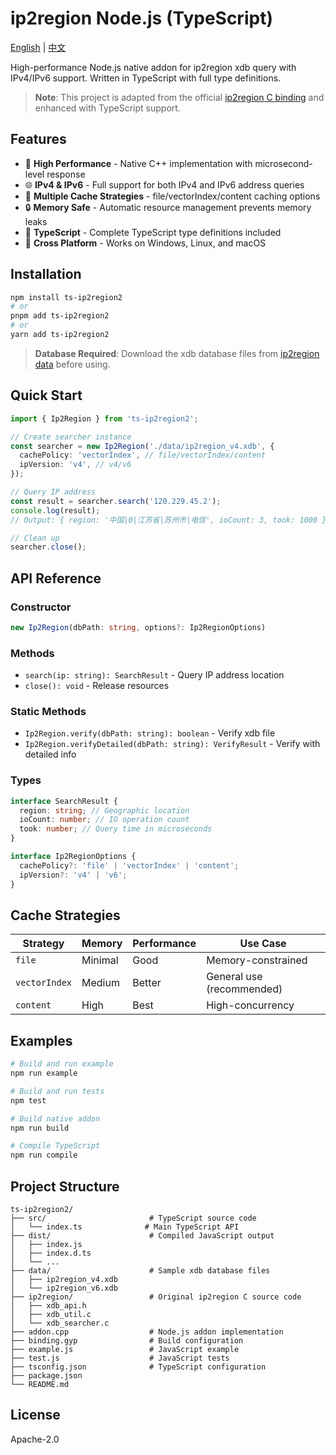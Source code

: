 # ip2region Node.js (TypeScript)

[English](README.md) | [中文](README_CN.md)

High-performance Node.js native addon for ip2region xdb query with IPv4/IPv6 support. Written in TypeScript with full type definitions.

> **Note**: This project is adapted from the official [ip2region C binding](https://github.com/lionsoul2014/ip2region/tree/master/binding/c) and enhanced with TypeScript support.

## Features

- 🚀 **High Performance** - Native C++ implementation with microsecond-level response
- 🌐 **IPv4 & IPv6** - Full support for both IPv4 and IPv6 address queries
- 💾 **Multiple Cache Strategies** - file/vectorIndex/content caching options
- 🔒 **Memory Safe** - Automatic resource management prevents memory leaks
- 📝 **TypeScript** - Complete TypeScript type definitions included
- 🔧 **Cross Platform** - Works on Windows, Linux, and macOS

## Installation

```bash
npm install ts-ip2region2
# or
pnpm add ts-ip2region2
# or
yarn add ts-ip2region2
```

> **Database Required**: Download the xdb database files from [ip2region data](https://github.com/lionsoul2014/ip2region/tree/master/data) before using.

## Quick Start

```typescript
import { Ip2Region } from 'ts-ip2region2';

// Create searcher instance
const searcher = new Ip2Region('./data/ip2region_v4.xdb', {
  cachePolicy: 'vectorIndex', // file/vectorIndex/content
  ipVersion: 'v4', // v4/v6
});

// Query IP address
const result = searcher.search('120.229.45.2');
console.log(result);
// Output: { region: '中国|0|江苏省|苏州市|电信', ioCount: 3, took: 1000 }

// Clean up
searcher.close();
```

## API Reference

### Constructor

```typescript
new Ip2Region(dbPath: string, options?: Ip2RegionOptions)
```

### Methods

- `search(ip: string): SearchResult` - Query IP address location
- `close(): void` - Release resources

### Static Methods

- `Ip2Region.verify(dbPath: string): boolean` - Verify xdb file
- `Ip2Region.verifyDetailed(dbPath: string): VerifyResult` - Verify with detailed info

### Types

```typescript
interface SearchResult {
  region: string; // Geographic location
  ioCount: number; // IO operation count
  took: number; // Query time in microseconds
}

interface Ip2RegionOptions {
  cachePolicy?: 'file' | 'vectorIndex' | 'content';
  ipVersion?: 'v4' | 'v6';
}
```

## Cache Strategies

| Strategy      | Memory  | Performance | Use Case                  |
| ------------- | ------- | ----------- | ------------------------- |
| `file`        | Minimal | Good        | Memory-constrained        |
| `vectorIndex` | Medium  | Better      | General use (recommended) |
| `content`     | High    | Best        | High-concurrency          |

## Examples

```bash
# Build and run example
npm run example

# Build and run tests
npm test

# Build native addon
npm run build

# Compile TypeScript
npm run compile
```

## Project Structure

```
ts-ip2region2/
├── src/                       # TypeScript source code
│   └── index.ts              # Main TypeScript API
├── dist/                      # Compiled JavaScript output
│   ├── index.js
│   ├── index.d.ts
│   └── ...
├── data/                      # Sample xdb database files
│   ├── ip2region_v4.xdb
│   └── ip2region_v6.xdb
├── ip2region/                 # Original ip2region C source code
│   ├── xdb_api.h
│   ├── xdb_util.c
│   └── xdb_searcher.c
├── addon.cpp                  # Node.js addon implementation
├── binding.gyp                # Build configuration
├── example.js                 # JavaScript example
├── test.js                    # JavaScript tests
├── tsconfig.json              # TypeScript configuration
├── package.json
└── README.md
```

## License

Apache-2.0

